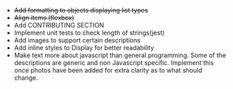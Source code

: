 - ~~Add formatting to objects displaying list types~~
- ~~Align items (flexbox)~~
- Add CONTRIBUTING SECTION
- Implement unit tests to check length of strings(jest)
- Add images to support certain descriptions
- Add inline styles to Display for better readability
- Make text more about javascript than general programming. Some of the descriptions are generic and non Javascript specific.
  Implement this once photos have been added for extra clarity as to what should change.
